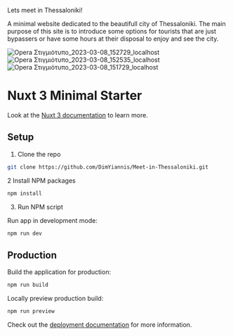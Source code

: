 Lets meet in Thessaloniki!

A minimal website dedicated to the beautifull city of Thessaloniki.
The main purpose of this site is to introduce some options for tourists that are just bypassers or have some hours at their disposal to enjoy and see the city.


![Opera Στιγμιότυπο_2023-03-08_152729_localhost](https://user-images.githubusercontent.com/107484245/223725798-75d5b196-a3d2-4eb1-8fb9-bfa687ab042c.png)
![Opera Στιγμιότυπο_2023-03-08_152535_localhost](https://user-images.githubusercontent.com/107484245/223725823-546d955f-0e3a-42aa-9953-472f25707a9e.png)
![Opera Στιγμιότυπο_2023-03-08_151729_localhost](https://user-images.githubusercontent.com/107484245/223725838-51af8617-4f33-4024-b62c-56716e92d37b.png)


# Nuxt 3 Minimal Starter
Look at the [Nuxt 3 documentation](https://nuxt.com/docs/getting-started/introduction) to learn more.

## Setup


1. Clone the repo
``` sh
git clone https://github.com/DimYiannis/Meet-in-Thessaloniki.git
```
2 Install NPM packages
```sh
npm install
```
3. Run NPM script

 Run app in development mode:
``` sh 
npm run dev
```
## Production

Build the application for production:

```bash
npm run build
```

Locally preview production build:

```bash
npm run preview
```

Check out the [deployment documentation](https://nuxt.com/docs/getting-started/deployment) for more information.
